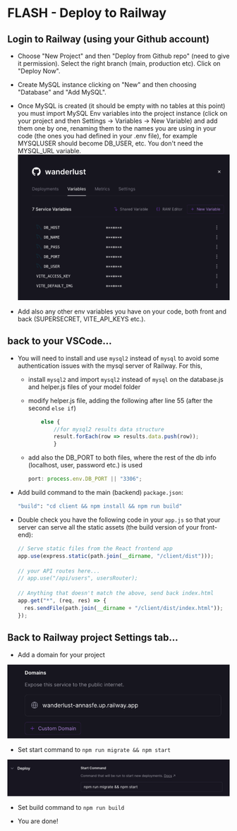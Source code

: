 # FLASH - Deploy to Railway

## Login to Railway (using your Github account)

- Choose "New Project" and then "Deploy from Github repo" (need to give it permission). Select the right branch (main, production etc). Click on "Deploy Now".

- Create MySQL instance clicking on "New" and then choosing "Database" and "Add MySQL".

- Once MySQL is created (it should be empty with no tables at this point) you must import MySQL Env variables into the project instance (click on your project and then Settings -> Variables -> New Variable) and add them one by one, renaming them to the names you are using in your code (the ones you had defined in your .env file), for example MYSQLUSER should become DB_USER, etc. You don't need the MYSQL_URL variable.
  ![MySQL env variables](readme/railway_env_variables.png)

- Add also any other env variables you have on your code, both front and back (SUPERSECRET, VITE_API_KEYS etc.).

## back to your VSCode...

- You will need to install and use `mysql2` instead of `mysql` to avoid some authentication issues with the mysql server of Railway. For this,

  - install `mysql2` and import `mysql2` instead of `mysql` on the database.js and helper.js files of your model folder
  - modify helper.js file, adding the following after line 55 (after the second `else if`)

    ```js
        else {
            //for mysql2 results data structure
            result.forEach(row => results.data.push(row));
            }
    ```

  - add also the DB_PORT to both files, where the rest of the db info (localhost, user, password etc.) is used

    ```js
    port: process.env.DB_PORT || "3306";
    ```

- Add build command to the main (backend) `package.json`:

  ```bash
  "build": "cd client && npm install && npm run build"
  ```

- Double check you have the following code in your `app.js` so that your server can serve all the static assets (the build version of your front-end):

  ```js
  // Serve static files from the React frontend app
  app.use(express.static(path.join(__dirname, "/client/dist")));

  // your API routes here...
  // app.use("/api/users", usersRouter);

  // Anything that doesn't match the above, send back index.html
  app.get("*", (req, res) => {
    res.sendFile(path.join(__dirname + "/client/dist/index.html"));
  });
  ```

## Back to Railway project Settings tab...

- Add a domain for your project

![Add a domain for your project](readme/railway_domain.png)

- Set start command to `npm run migrate && npm start`

![Set start command to `npm run migrate && npm start`](readme/railway_start.png)

- Set build command to `npm run build`

- You are done!
